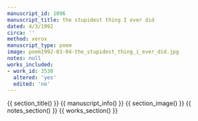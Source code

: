 ```yaml
---
manuscript_id: 1096
manuscript_title: the stupidest thing I ever did
dated: 4/3/1992
circa: ''
method: xerox
manuscript_type: poem
image: poem1992-03-04-the_stupidest_thing_i_ever_did.jpg
notes: null
works_included:
- work_id: 3530
  altered: 'yes'
  edited: 'no'
---
```


{{ section_title() }}
{{ manuscript_info() }}
{{ section_image() }}
{{ notes_section() }}
{{ works_section() }}
